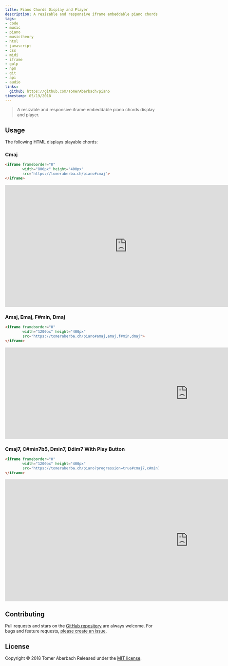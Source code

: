 ```yaml
---
title: Piano Chords Display and Player
description: A resizable and responsive iframe embeddable piano chords display and player.
tags:
- code
- music
- piano
- musictheory
- html
- javascript
- css
- midi
- iframe
- gulp
- npm
- git
- api
- audio
links:
  github: https://github.com/TomerAberbach/piano
timestamp: 05/19/2018
---
```

> A resizable and responsive iframe embeddable piano chords display and player.

## Usage

The following HTML displays playable chords:

### Cmaj
```html
<iframe frameborder="0"
        width="800px" height="400px"
        src="https://tomeraberba.ch/piano#cmaj">
</iframe>
```
<iframe frameborder="0" width="800px" height="400px" src="https://tomeraberba.ch/piano#cmaj"></iframe>

### Amaj, Emaj, F#min, Dmaj
```html
<iframe frameborder="0"
        width="1200px" height="400px"
        src="https://tomeraberba.ch/piano#amaj,emaj,f#min,dmaj">
</iframe>
```
<iframe frameborder="0" width="1200px" height="300px" src="https://tomeraberba.ch/piano#amaj,emaj,f#min,dmaj"></iframe>

### Cmaj7, C#min7b5, Dmin7, Ddim7 With Play Button
```html
<iframe frameborder="0"
        width="1200px" height="400px"
        src="https://tomeraberba.ch/piano?progression=true#cmaj7,c#min7b5,dmin7,ddim7">
</iframe>
```
<iframe frameborder="0" width="1200px" height="400px" src="https://tomeraberba.ch/piano?progression=true#cmaj7,c#min7b5,dmin7,ddim7"></iframe>

## Contributing

Pull requests and stars on the [GitHub repository](https://github.com/TomerAberbach/piano) are always welcome. For bugs and feature requests, [please create an issue](https://github.com/TomerAberbach/piano/issues/new).

## License

Copyright © 2018 Tomer Aberbach
Released under the [MIT license](https://github.com/TomerAberbach/piano/blob/master/LICENSE).
